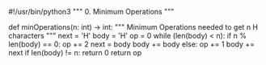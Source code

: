 #!/usr/bin/python3
"""
    0. Minimum Operations
"""


def minOperations(n: int) -> int:
    """ Minimum Operations needed to get n H characters """
    next = 'H'
    body = 'H'
    op = 0
    while (len(body) < n):
        if n % len(body) == 0:
            op += 2
            next = body
            body += body
        else:
            op += 1
            body += next
    if len(body) != n:
        return 0
    return op